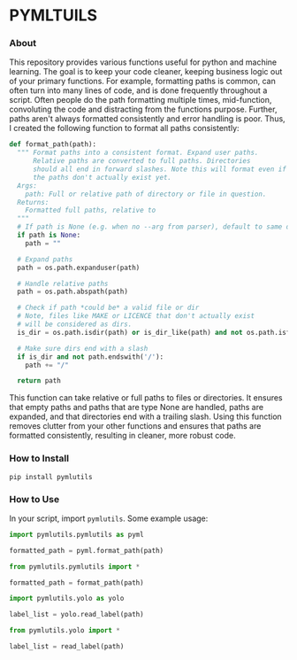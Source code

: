 # PYMLTUILS

### About
This repository provides various functions useful for python and machine learning. The goal is to keep your code cleaner, keeping business logic out of your primary functions. For example, formatting paths is common, can often turn into many lines of code, and is done frequently throughout a script. Often people do the path formatting multiple times, mid-function, convoluting the code and distracting from the functions purpose. Further, paths aren't always formatted consistently and error handling is poor. Thus, I created the following function to format all paths consistently:

```python
def format_path(path):
  """ Format paths into a consistent format. Expand user paths.
      Relative paths are converted to full paths. Directories 
      should all end in forward slashes. Note this will format even if
      the paths don't actually exist yet.
  Args:
    path: Full or relative path of directory or file in question.
  Returns:
    Formatted full paths, relative to 
  """
  # If path is None (e.g. when no --arg from parser), default to same dir as the script
  if path is None:
    path = ""

  # Expand paths
  path = os.path.expanduser(path)

  # Handle relative paths
  path = os.path.abspath(path)

  # Check if path *could be* a valid file or dir 
  # Note, files like MAKE or LICENCE that don't actually exist
  # will be considered as dirs.
  is_dir = os.path.isdir(path) or is_dir_like(path) and not os.path.isfile(path)

  # Make sure dirs end with a slash
  if is_dir and not path.endswith('/'):
    path += "/"

  return path  
```

This function can take relative or full paths to files or directories. It ensures that empty paths and paths that are type None are handled, paths are expanded, and that directories end with a trailing slash. Using this function removes clutter from your other functions and ensures that paths are formatted consistently, resulting in cleaner, more robust code.

### How to Install
`pip install pymlutils`

### How to Use
In your script, import `pymlutils`. Some example usage:

```python
import pymlutils.pymlutils as pyml

formatted_path = pyml.format_path(path)
```

```python
from pymlutils.pymlutils import *

formatted_path = format_path(path)
```

```python
import pymlutils.yolo as yolo

label_list = yolo.read_label(path)
```

```python
from pymlutils.yolo import *

label_list = read_label(path)
```
